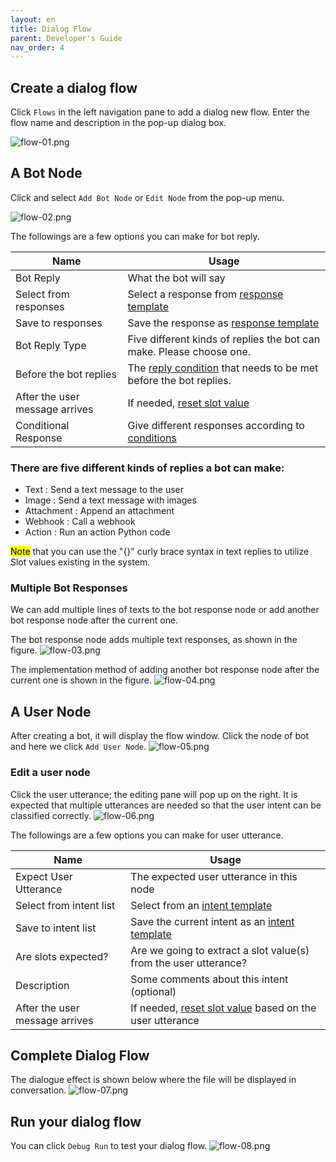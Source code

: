 ```yaml
---
layout: en
title: Dialog Flow
parent: Developer's Guide
nav_order: 4
---
```


## Create a dialog flow
Click `Flows` in the left navigation pane to add a dialog new flow.  Enter the flow name and description in the pop-up dialog box.

![flow-01.png](/assets/images/tutorial/flow/flow-01.png)


## A Bot Node
Click and select `Add Bot Node` or `Edit Node` from the pop-up menu. 

![flow-02.png](/assets/images/tutorial/flow/flow-02.png)


The followings are a few options you can make for bot reply. 

| Name                          | Usage            |
|-------------------------------|-------------------|
| Bot Reply                     | What the bot will say|
| Select from responses         | Select a response from [response template](/docs/tutorial/template_bot/)     |
| Save to responses             | Save the response as [response template](/docs/tutorial/template_bot/)|
| Bot Reply Type                    | Five different kinds of replies the bot can make. Please choose one.  |
| Before the bot replies        | The [reply condition](/docs/advance_control/reply_conditions/) that needs to be met before the bot replies.         |
| After the user message arrives| If needed, [reset slot value](/docs/advance_control/reset_slot/)               |
| Conditional Response          | Give different responses according to [conditions](/docs/advance_control/conditional_response/)     |

### There are five different kinds of replies a bot can make:

- Text       : Send a text message to the user
- Image      : Send a text message with images
- Attachment : Append an attachment 
- Webhook    : Call a webhook 
- Action     : Run an action Python code

<mark>Note</mark> that you can use the "{}" curly brace syntax in text replies to utilize Slot values existing in the system.

### Multiple Bot Responses
We can add multiple lines of texts to the bot response node or add another bot response node after the current one. 

The bot response node adds multiple text responses, as shown in the figure.
![flow-03.png](/assets/images/tutorial/flow/flow-03.png)

The implementation method of adding another bot response node after the current one is shown in the figure.
![flow-04.png](/assets/images/tutorial/flow/flow-04.png)

## A User Node
After creating a bot, it will display the flow window. Click the node of bot and here we click `Add User Node`.
![flow-05.png](/assets/images/tutorial/flow/flow-05.png)

### Edit a user node
Click the user utterance; the editing pane will pop up on the right. It is expected that multiple utterances are needed so that the user intent can be classified correctly.
![flow-06.png](/assets/images/tutorial/flow/flow-06.png)

The followings are a few options you can make for user utterance. 

| Name                           | Usage            |
|--------------------------------|-------------------|
| Expect User Utterance          | The expected user utterance in this node     |
| Select from intent list        | Select from an [intent template](/docs/tutorial/template_user/)   |
| Save to intent list            | Save the current intent as an [intent template](/docs/tutorial/template_user/)    |
| Are slots expected?            | Are we going to extract a slot value(s) from the user utterance?   |
| Description                    | Some comments about this intent (optional)|
| After the user message arrives | If needed, [reset slot value](/docs/advance_control/reset_slot/) based on the user utterance   |

## Complete Dialog Flow
The dialogue effect is shown below where the file will be displayed in conversation.
![flow-07.png](/assets/images/tutorial/flow/flow-07.png)

## Run your dialog flow
You can click `Debug Run` to test your dialog flow.
![flow-08.png](/assets/images/tutorial/flow/flow-08.png)
